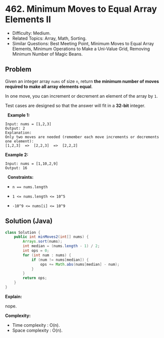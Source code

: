 # 462. Minimum Moves to Equal Array Elements II

- Difficulty: Medium.
- Related Topics: Array, Math, Sorting.
- Similar Questions: Best Meeting Point, Minimum Moves to Equal Array Elements, Minimum Operations to Make a Uni-Value Grid, Removing Minimum Number of Magic Beans.

## Problem

Given an integer array ```nums``` of size ```n```, return **the minimum number of moves required to make all array elements equal**.

In one move, you can increment or decrement an element of the array by ```1```.

Test cases are designed so that the answer will fit in a **32-bit** integer.

 
**Example 1:**

```
Input: nums = [1,2,3]
Output: 2
Explanation:
Only two moves are needed (remember each move increments or decrements one element):
[1,2,3]  =>  [2,2,3]  =>  [2,2,2]
```

**Example 2:**

```
Input: nums = [1,10,2,9]
Output: 16
```

 
**Constraints:**


	
- ```n == nums.length```
	
- ```1 <= nums.length <= 10^5```
	
- ```-10^9 <= nums[i] <= 10^9```



## Solution (Java)

```java
class Solution {
    public int minMoves2(int[] nums) {
        Arrays.sort(nums);
        int median = (nums.length - 1) / 2;
        int ops = 0;
        for (int num : nums) {
            if (num != nums[median]) {
                ops += Math.abs(nums[median] - num);
            }
        }
        return ops;
    }
}
```

**Explain:**

nope.

**Complexity:**

* Time complexity : O(n).
* Space complexity : O(n).
